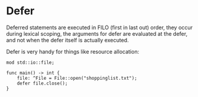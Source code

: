# Defer
Deferred statements are executed in FILO (first in last out) order, they occur
during lexical scoping, the arguments for defer are evaluated at the defer,
and not when the defer itself is actually executed.

Defer is very handy for things like resource allocation:

```
mod std::io::file;

func main() -> int {
    file: ^File = File::open("shoppinglist.txt");
    defer file.close();
}
```


